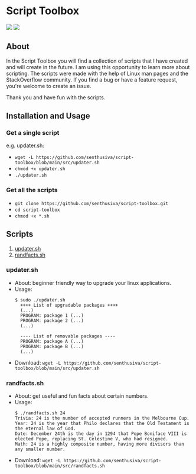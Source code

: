 # Script Toolbox

<a href="" alt=""><img src="https://img.shields.io/pypi/l/fpvgcc.svg?style=for-the-badge&logo=appveyor" /></a>
<a href="" alt=""><img src="https://img.shields.io/github/release/senthusiva/script-toolbox?style=for-the-badge&logo=appveyor" /></a>

## About
In the Script Toolbox you will find a collection of scripts that I have created and will create in the future. I am using this opportunity to learn more about scripting. The scripts were made with the help of Linux man pages and the StackOverflow community. If you find a bug or have a feature request, you're welcome to create an issue.

Thank you and have fun with the scripts.

## Installation and Usage
### Get a single script
e.g. updater.sh:

* `wget -L https://github.com/senthusiva/script-toolbox/blob/main/src/updater.sh`
* `chmod +x updater.sh`
* `./updater.sh`

### Get all the scripts
* `git clone https://github.com/senthusiva/script-toolbox.git`
* `cd script-toolbox`
* `chmod +x *.sh`

## Scripts
1. [updater.sh](#updater.sh)
2. [randfacts.sh](#randfacts.sh)

<a name="updater.sh"></a>
### updater.sh
* About: beginner friendly way to upgrade your linux applications.
* Usage:
  ```
  $ sudo ./updater.sh
    ++++ List of upgradable packages ++++
    (...)
    PROGRAM: package 1 (...)
    PROGRAM: package 2 (...)
    (...)
    
    ---- List of removable packages ----
    PROGRAM: package A (...)
    PROGRAM: package B (...)
    (...)
  ```
* Download: `wget -L https://github.com/senthusiva/script-toolbox/blob/main/src/updater.sh`

<a name="randfacts.sh"></a>
### randfacts.sh
* About: get useful and fun facts about certain numbers.
* Usage:
  ```
  $ ./randfacts.sh 24
  Trivia: 24 is the number of accepted runners in the Melbourne Cup.
  Year: 24 is the year that Philo declares that the Old Testament is the eternal law of God.
  Date: December 24th is the day in 1294 that Pope Boniface VIII is elected Pope, replacing St. Celestine V, who had resigned.
  Math: 24 is a highly composite number, having more divisors than any smaller number.
  ```
* Download: `wget -L https://github.com/senthusiva/script-toolbox/blob/main/src/randfacts.sh`

